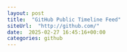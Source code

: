 ```yaml
---
layout: post
title:  "GitHub Public Timeline Feed"
siteUrl:  "http://github.com/"
date:  2025-02-27 16:45:16+00:00
categories: github
---
```

